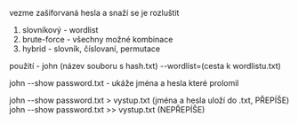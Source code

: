 vezme zašiforvaná hesla a snaží se je rozluštit

1. slovníkový - wordlist
2. brute-force - všechny možné kombinace
3. hybrid - slovník, číslovaní, permutace

použití - john (název souboru s hash.txt) --wordlist=(cesta k wordlistu.txt)

john --show password.txt - ukáže jména a hesla které prolomil

john --show password.txt > vystup.txt (jména a hesla uloží do .txt, PŘEPÍŠE)
john --show password.txt >> vystup.txt (NEPŘEPÍŠE)
